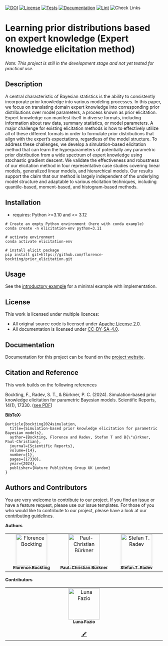 <!--
SPDX-FileCopyrightText: 2024 Florence Bockting <florence.bockting@tu-dortmund.de>

SPDX-License-Identifier: Apache-2.0
-->

[![DOI](https://zenodo.org/badge/663057594.svg)](https://zenodo.org/doi/10.5281/zenodo.13846929)
[![License](https://img.shields.io/badge/License-Apache%202.0-blue.svg)](https://opensource.org/licenses/Apache-2.0)
[![Tests](https://github.com/florence-bockting/prior_elicitation/workflows/Tests/badge.svg)](https://github.com/florence-bockting/prior_elicitation/actions)
[![Documentation](https://github.com/florence-bockting/prior_elicitation/workflows/Docs/badge.svg)](https://github.com/florence-bockting/prior_elicitation/actions)
[![Lint](https://github.com/florence-bockting/prior_elicitation/workflows/Linter/badge.svg)](https://github.com/florence-bockting/prior_elicitation/actions?query=workflow%3Alinting)
![Check Links](https://github.com/florence-bockting/prior_elicitation/workflows/Links/badge.svg)

# Learning prior distributions based on expert knowledge (Expert knowledge elicitation method)
*Note: This project is still in the development stage and not yet tested for practical use.*

## Description
A central characteristic of Bayesian statistics is the ability to consistently incorporate prior knowledge into various modeling processes. In this paper, we focus on translating domain expert knowledge into corresponding prior distributions over model parameters, a process known as prior elicitation. Expert knowledge can manifest itself in diverse formats, including information about raw data, summary statistics, or model parameters. A major challenge for existing elicitation methods is how to effectively utilize all of these different formats in order to formulate prior distributions that align with the expert’s expectations, regardless of the model structure. To address these challenges, we develop a simulation-based elicitation method that can learn the hyperparameters of potentially any parametric prior distribution from a wide spectrum of expert knowledge using stochastic gradient descent. We validate the effectiveness and robustness of our elicitation method in four representative case studies covering linear models, generalized linear models, and hierarchical models. Our results support the claim that our method is largely independent of the underlying model structure and adaptable to various elicitation techniques, including quantile-based, moment-based, and histogram-based methods.

## Installation

+ requires: Python >=3.10 and <= 3.12

```
# Create an empty Python environment (here with conda example)
conda create -n elicitation-env python=3.11

# activate environment
conda activate elicitation-env

# install elicit package
pip install git+https://github.com/florence-bockting/prior_elicitation.git
```

## Usage 
See the [introductory example](https://florence-bockting.github.io/prior_elicitation/introductory_example.html) for a minimal example with implementation.

## License
This work is licensed under multiple licences:

  + All original source code is licensed under [Apache License 2.0](LICENSES/Apache-2.0.txt).
  + All documentation is licensed under [CC-BY-SA-4.0](LICENSES/CC-BY-4.0.txt).

## Documentation
Documentation for this project can be found on the [project website](https://florence-bockting.github.io/prior_elicitation/).

## Citation and Reference
This work builds on the following references

Bockting, F., Radev, S. T., & Bürkner, P. C. (2024). Simulation-based prior knowledge elicitation for parametric Bayesian models. Scientific Reports, 14(1), 17330. ([see PDF](https://www.nature.com/articles/s41598-024-68090-7.pdf))

**BibTeX:**
```
@article{bockting2024simulation,
  title={Simulation-based prior knowledge elicitation for parametric Bayesian models},
  author={Bockting, Florence and Radev, Stefan T and B{\"u}rkner, Paul-Christian},
  journal={Scientific Reports},
  volume={14},
  number={1},
  pages={17330},
  year={2024},
  publisher={Nature Publishing Group UK London}
}
```
## Authors and Contributors
You are very welcome to contribute to our project. If you find an issue or have a feature request, please use our issue templates.
For those of you who would like to contribute to our project, please have a look at our [contributing guidelines](CONTRIBUTING.md).

**Authors**
<table>
  <tbody>
    <tr>
      <td align="center" valign="top" width="14.28%"><a href="https://github.com/florence-bockting"><img src="https://avatars.githubusercontent.com/u/48919471?v=4" width="100px;" alt="Florence Bockting"/><br /><sub><b>Florence Bockting</b></sub></a><br /></td>
      <td align="center" valign="top" width="14.28%"><a href="https://github.com/paul-buerkner"><img src="https://avatars.githubusercontent.com/u/12938496?v=4" width="100px;" alt="Paul-Christian Bürkner"/><br /><sub><b>Paul-Christian Bürkner</b></sub></a><br /></td>
      <td align="center" valign="top" width="14.28%"><a href="https://github.com/stefanradev93"><img src="https://avatars.githubusercontent.com/u/22372377?v=4" width="100px;" alt="Stefan T. Radev"/><br /><sub><b>Stefan T. Radev</b></sub></a><br /></td>
    </tr>
  </tbody>
</table>

**Contributors**

<table>
  <tbody>
    <tr>
      <td align="center" valign="top" width="14.28%"><a href="https://github.com/bmfazio"><img src="https://avatars.githubusercontent.com/u/26548493?v=4" width="100px;" alt="Luna Fazio"/><br /><sub><b>Luna Fazio</b></sub></a><br /></a><br /><a href="#conceptual-lunafazio" title="Conceptual">🖋</a></td>
    </tr>
  </tbody>
</table>

